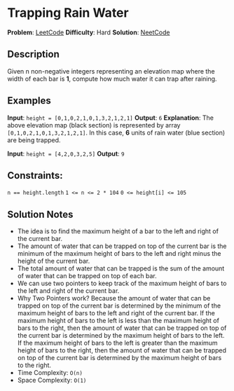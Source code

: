 # Trapping Rain Water
__Problem__: [LeetCode](https://leetcode.com/problems/trapping-rain-water/)
__Difficulty__: Hard
__Solution__: [NeetCode](https://www.youtube.com/watch?v=ZI2z5pq0TqA&t=615s&ab_channel=NeetCode)

## Description
Given n non-negative integers representing an elevation map where the width of each bar is __1__, compute how much water it can trap after raining.

## Examples
__Input__: `height = [0,1,0,2,1,0,1,3,2,1,2,1]`
__Output__: `6`
__Explanation__: The above elevation map (black section) is represented by array `[0,1,0,2,1,0,1,3,2,1,2,1]`. In this case, __6__ units of rain water (blue section) are being trapped.

__Input__: `height = [4,2,0,3,2,5]`
__Output__: `9`

## Constraints:
`n == height.length`
`1 <= n <= 2 * 104`
`0 <= height[i] <= 105`

## Solution Notes
- The idea is to find the maximum height of a bar to the left and right of the current bar.
- The amount of water that can be trapped on top of the current bar is the minimum of the maximum height of bars to the left and right minus the height of the current bar.
- The total amount of water that can be trapped is the sum of the amount of water that can be trapped on top of each bar.
- We can use two pointers to keep track of the maximum height of bars to the left and right of the current bar.
- Why Two Pointers work? Because the amount of water that can be trapped on top of the current bar is determined by the minimum of the maximum height of bars to the left and right of the current bar. If the maximum height of bars to the left is less than the maximum height of bars to the right, then the amount of water that can be trapped on top of the current bar is determined by the maximum height of bars to the left. If the maximum height of bars to the left is greater than the maximum height of bars to the right, then the amount of water that can be trapped on top of the current bar is determined by the maximum height of bars to the right.
- Time Complexity: `O(n)`
- Space Complexity: `O(1)`
